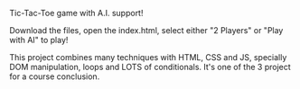 Tic-Tac-Toe game with A.I. support!

Download the files, open the index.html, select either "2 Players" or "Play with AI" to play!

This project combines many techniques with HTML, CSS and JS, specially DOM manipulation, loops and LOTS of conditionals. It's one of the 3 project for a course conclusion.
